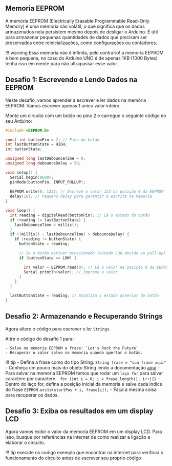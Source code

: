 ## Memoria EEPROM

A memória EEPROM (Electrically Erasable Programmable Read-Only Memory) é uma memória não volátil, o que significa que os dados armazenados nela persistem mesmo depois de desligar o Arduino. É útil para armazenar pequenas quantidades de dados que precisam ser preservados entre reinicializações, como configurações ou contadores.

!!! warning
    Essa memoria não é infinita, pelo contrario! a memoria EEPROM é bem pequena, no caso do Arduino UNO é de apenas 1KB (1000 Bytes) tenha isso em mente para não ultrapassar esse valor.


## Desafio 1: Escrevendo e Lendo Dados na EEPROM

Neste desafio, vamos aprender a escrever e ler dados na memória EEPROM. Vamos escrever apenas 1 unico valor inteiro.

Monte um circuito com um botão no pino 2 e carregue o seguinte código no seu Arduino:

```C
#include <EEPROM.h>

const int buttonPin = 2; // Pino do botão
int lastButtonState = HIGH;
int buttonState; 

unsigned long lastDebounceTime = 0;
unsigned long debounceDelay = 50;    

void setup() {
  Serial.begin(9600);
  pinMode(buttonPin, INPUT_PULLUP); 
  
  EEPROM.write(0, 123); // Escreve o valor 123 na posição 0 da EEPROM
  delay(10); // Pequeno delay para garantir a escrita na memoria
}

void loop() {
  int reading = digitalRead(buttonPin); // Lê o estado do botão
  if (reading != lastButtonState) {
    lastDebounceTime = millis();
  }
  if ((millis() - lastDebounceTime) > debounceDelay) {
    if (reading != buttonState) {
      buttonState = reading;

      // Se o botão estiver pressionado (estado LOW devido ao pull-up)
      if (buttonState == LOW) {

        int valor = EEPROM.read(0); // Lê o valor na posição 0 da EEPROM
        Serial.println(valor); // Imprime o valor
      }
    }
  }

  lastButtonState = reading; // Atualiza o estado anterior do botão
}

```

## Desafio 2: Armazenando e Recuperando Strings

Agora altere o código para escrever e ler `Strings`. 

Altre o código do desafio 1 para:

    - Salve na memoria EEPROM a frase: `Let's Rock the Future` 
    - Recuperar o valor salvo na memoria quando apertar o botão.

!!! tip
    - Defina a frase como do tipo String. `String frase = "sua frase aqui"`
    - Conheça um pouco mais do objeto String lendo a documentação [aqui](https://www.arduino.cc/reference/pt/language/variables/data-types/stringobject/)
    - Para salvar na memoria EEPROM temos que rodar um `laço for` para salvar caractere por caractere. ` for (int i = 0; i < frase.length(); i++){}`
    - Dentro do laço for, defina a posição inicial da memoria e salve cada indice do frase `EEPROM.write(startPos + i, frase[i]);`
    - Faça a mesma coisa para recuperar os dados.     


## Desafio 3: Exiba os resultados em um display LCD

Agora vamos exibir o valor da memoria EEPROM em um display LCD. Para isso, busque por referências na internet de como realizar a ligação e elaborar o circuito.  

!!! tip
    execute os codigo exemplo que encontrar na internet para verificar o funcionamento do circuito antes de escrever seu proprio código